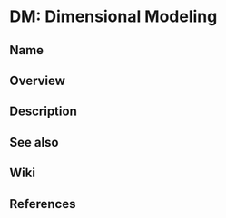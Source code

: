 # DM: Dimensional Modeling

## Name

## Overview

## Description

## See also

## Wiki

## References
